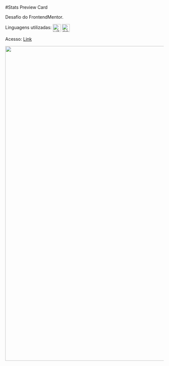 #Stats Preview Card

Desafio do FrontendMentor. 

Linguagens utilizadas: 
<img align="center" alt="HTML" height="25" src="https://img.shields.io/badge/HTML5-E34F26?style=for-the-badge&logo=html5&logoColor=white">
<img align="center" alt="CSS" height="25" src="https://img.shields.io/badge/CSS3-1572B6?style=for-the-badge&logo=css3&logoColor=white">

Acesso: <a href="https://matheeusgomes.github.io/stats-preview-card/">Link</a>

<img src="https://user-images.githubusercontent.com/10269675/169602102-34a89404-09c8-492f-8c4d-cc08234afafa.jpg" width=1000px>
